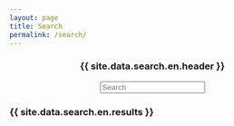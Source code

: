```yaml
---
layout: page
title: Search
permalink: /search/
---
```


<div id="search-container">
    <div style="text-align: center">
        <h3>{{ site.data.search.en.header }}</h3>
        <input type="text" id="search-input" class="search-input" placeholder="Search"/>
    </div>
    <h3>{{ site.data.search.en.results }}</h3>    
    <ul id="results-container"></ul>
</div>

<script src="{{ site.baseurl }}/assets/simple-jekyll-search.min.js" type="text/javascript"></script>

<script>
    SimpleJekyllSearch({
    searchInput: document.getElementById('search-input'),
    resultsContainer: document.getElementById('results-container'),
    searchResultTemplate: '<div style="text-align: left !important;"><span>{locale} -- {content}</span></div>',
    json: '{{ site.baseurl }}/search.json',
    noResultsText: 'No results found'
    });
</script>
